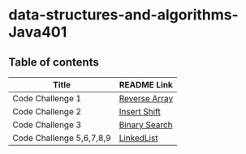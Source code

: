 # data-structures-and-algorithms-Java401

## Table of contents

| **Title**                | **README Link**                                                                                                 |
| ------------------------ | --------------------------------------------------------------------------------------------------------------- |
| Code Challenge 1         | [Reverse Array](https://github.com/GhadeerKh9/data-structures-and-algorithms401/blob/main/challenge1/README.md) |
| Code Challenge 2         | [Insert Shift](https://github.com/GhadeerKh9/data-structures-and-algorithms401/blob/main/challenge2/README.md)  |
| Code Challenge 3         | [Binary Search](https://github.com/GhadeerKh9/data-structures-and-algorithms401/blob/main/challenge3/README.md) |
| Code Challenge 5,6,7,8,9 | [LinkedList](https://github.com/GhadeerKh9/data-structures-and-algorithms401/tree/main/Linked-list)             |
